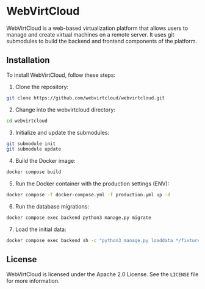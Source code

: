 # WebVirtCloud #

WebVirtCloud is a web-based virtualization platform that allows users to manage and create virtual machines on a remote server. It uses git submodules to build the backend and frontend components of the platform.

## Installation ##

To install WebVirtCloud, follow these steps:

1. Clone the repository:

```bash
git clone https://github.com/webvirtcloud/webvirtcloud.git
```

2. Change into the webvirtcloud directory:


```bash
cd webvirtcloud
```

3. Initialize and update the submodules:

```bash
git submodule init
git submodule update
```

4. Build the Docker image:
```bash
docker compose build
```

5. Run the Docker container with the production settings (ENV):
```bash
docker compose -f docker-compose.yml -f production.yml up -d
```

6. Run the database migrations:
```bash
docker compose exec backend python3 manage.py migrate
```

7. Load the initial data:
```bash
docker compose exec backend sh -c "python3 manage.py loaddata */fixtures/*.json"
```

## License ##

WebVirtCloud is licensed under the Apache 2.0 License. See the `LICENSE` file for more information.
